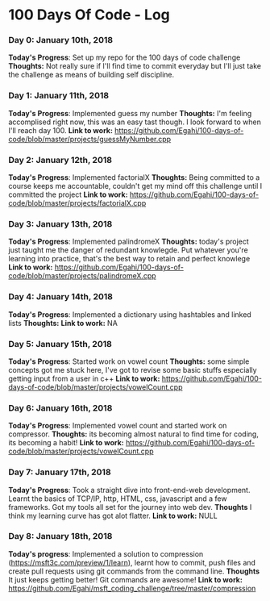 # 100 Days Of Code - Log

### Day 0: January 10th, 2018

**Today's Progress**: Set up my repo for the 100 days of code challenge
**Thoughts:** Not really sure if I'll find time to commit everyday but I'll just take the challenge as means of building self discipline.


### Day 1: January 11th, 2018

**Today's Progress**: Implemented guess my number
**Thoughts:** I'm feeling accomplised right now, this was an easy tast though. I look forward to when I'll reach day 100. 
**Link to work:** https://github.com/Egahi/100-days-of-code/blob/master/projects/guessMyNumber.cpp


### Day 2: January 12th, 2018

**Today's Progress**: Implemented factorialX
**Thoughts:** Being committed to a course keeps me accountable, couldn't get my mind off this challenge until I committed the project
**Link to work:** https://github.com/Egahi/100-days-of-code/blob/master/projects/factorialX.cpp


### Day 3: January 13th, 2018

**Today's Progress**: Implemented palindromeX
**Thoughts:** today's project just taught me the danger of redundant knowlegde. Put whatever you're learning into practice, that's the best way to retain and perfect knowlege
**Link to work:** https://github.com/Egahi/100-days-of-code/blob/master/projects/palindromeX.cpp


### Day 4: January 14th, 2018

**Today's Progress**: Implemented a dictionary using hashtables and linked lists
**Thoughts:** 
**Link to work:** NA


### Day 5: January 15th, 2018

**Today's Progress**: Started work on vowel count
**Thoughts:** some simple concepts got me stuck here, I've got to revise some basic stuffs especially getting input from a user in c++
**Link to work:** https://github.com/Egahi/100-days-of-code/blob/master/projects/vowelCount.cpp


### Day 6: January 16th, 2018

**Today's Progress**: Implemented vowel count and started work on compressor.
**Thoughts:** its becoming almost natural to find time for coding, its becoming a habit!
**Link to work:** https://github.com/Egahi/100-days-of-code/blob/master/projects/vowelCount.cpp


### Day 7: January 17th, 2018

**Today's Progress**: Took a straight dive into front-end-web development. Learnt the basics of TCP/IP, http, HTML, css, javascript and a few frameworks. Got my tools all set for the journey into web dev.
**Thoughts** I think my learning curve has got alot flatter.
**Link to work:** NULL


### Day 8: January 18th, 2018
**Today's progress**: Implemented a solution to compression (https://msft3c.com/preview/1/learn), learnt how to commit, push files and create pull requests using git commands from the command line.
**Thoughts** It just keeps getting better! Git commands are awesome!
**Link to work:** https://github.com/Egahi/msft_coding_challenge/tree/master/compression
